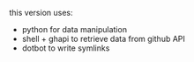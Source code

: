 this version uses:
- python for data manipulation
- shell + ghapi to retrieve data from github API
- dotbot to write symlinks
